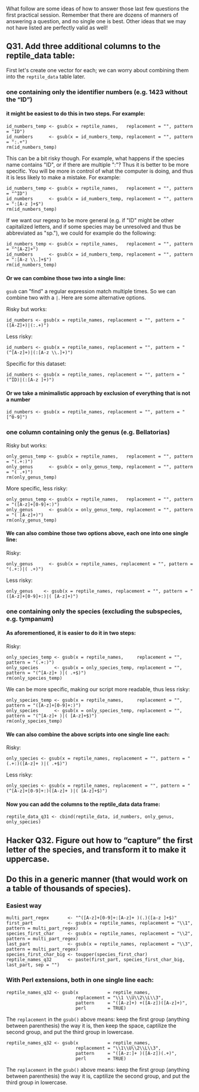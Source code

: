What follow are some ideas of how to answer those last few questions the first practical session. Remember that there are dozens of manners of answering a question, and no single one is best. Other ideas that we may not have listed are perfectly valid as well!


## Q31. Add three additional columns to the reptile_data table:

First let's create one vector for each; we can worry about combining them into the `reptile_data` table later. 

### one containing only the identifier numbers (e.g. 1423 without the “ID”)

#### it might be easiest to do this in two steps. For example: 
```
id_numbers_temp <- gsub(x = reptile_names,   replacement = "", pattern = "ID")
id_numbers      <- gsub(x = id_numbers_temp, replacement = "", pattern = ":.+")
rm(id_numbers_temp)
```

This can be a bit risky though. For example, what happens if the species name contains "ID", or if there are multiple ":"? Thus it is better to be more specific. You will be more in control of what the computer is doing, and thus it is less likely to make a mistake. For example:
```
id_numbers_temp <- gsub(x = reptile_names,   replacement = "", pattern = "^ID")
id_numbers      <- gsub(x = id_numbers_temp, replacement = "", pattern = ":[A-z ]+$")
rm(id_numbers_temp)
```

If we want our regexp to be more general (e.g. if "ID" might be other capitalized letters, and if some species may be unresolved and thus be abbreviated as "sp."), we could for example do the following:
```
id_numbers_temp <- gsub(x = reptile_names,   replacement = "", pattern = "^[A-Z]+")
id_numbers      <- gsub(x = id_numbers_temp, replacement = "", pattern = ":[A-z \\.]+$")
rm(id_numbers_temp)
```

#### Or we can combine those two into a single line: 

`gsub` can "find" a regular expression match multiple times. So we can combine two with a `|`. Here are some alternative options.

Risky but works: 
```
id_numbers <- gsub(x = reptile_names, replacement = "", pattern = "([A-Z]+)|(:.+)")
```

Less risky:
```
id_numbers <- gsub(x = reptile_names, replacement = "", pattern = "(^[A-z]+)|(:[A-z \\.]+)")
```

Specific for this dataset:
```
id_numbers <- gsub(x = reptile_names, replacement = "", pattern = "(^ID)|(:[A-z ]+)")
```

#### Or we take a minimalistic approach by exclusion of everything that is not a number
```
id_numbers <- gsub(x = reptile_names, replacement = "", pattern = "[^0-9]")
```

### one column containing only the genus (e.g. Bellatorias)

Risky but works:
```
only_genus_temp <- gsub(x = reptile_names,   replacement = "", pattern = "(.+:)")
only_genus      <- gsub(x = only_genus_temp, replacement = "", pattern = "( .+)")
rm(only_genus_temp)
```

More specific, less risky:
```
only_genus_temp <- gsub(x = reptile_names,   replacement = "", pattern = "([A-z]+[0-9]+:)")
only_genus      <- gsub(x = only_genus_temp, replacement = "", pattern = "( [A-z]+)")
rm(only_genus_temp)
```


#### We can also combine those two options above, each one into one single line:

Risky:
```
only_genus      <- gsub(x = reptile_names, replacement = "", pattern = "(.+:)|( .+)")
```

Less risky:
```
only_genus    <- gsub(x = reptile_names, replacement = "", pattern = "([A-z]+[0-9]+:)|( [A-z]+)")
```

### one containing only the species (excluding the subspecies, e.g. tympanum)

#### As aforementioned, it is easier to do it in two steps:

Risky:
```
only_species_temp <- gsub(x = reptile_names,     replacement = "", pattern = "(.+:)")
only_species      <- gsub(x = only_species_temp, replacement = "", pattern = "(^[A-z]+ )|( .+$)")
rm(only_species_temp)
```

We can be more specific, making our script more readable, thus less risky:
```
only_species_temp <- gsub(x = reptile_names,     replacement = "", pattern = "([A-z]+[0-9]+:)")
only_species      <- gsub(x = only_species_temp, replacement = "", pattern = "(^[A-z]+ )|( [A-z]+$)")
rm(only_species_temp)
``` 

#### We can also combine the above scripts into one single line each:

Risky:
```
only_species <- gsub(x = reptile_names, replacement = "", pattern = "(.+:)([A-z]+ )|( .+$)")
```
Less risky:
```
only_species <- gsub(x = reptile_names, replacement = "", pattern = "(^[A-z]+[0-9]+:)([A-z]+ )|( [A-z]+$)")
```

#### Now you can add the columns to the reptile_data data frame:
```
reptile_data_q31 <- cbind(reptile_data, id_numbers, only_genus, only_species)
```

## Hacker Q32. Figure out how to “capture” the first letter of the species, and transform it to make it uppercase.
## Do this in a generic manner (that would work on a table of thousands of species).

### Easiest way

```
multi_part_regex       <- "^([A-z]+[0-9]+:[A-z]+ )(.)([a-z ]+$)"
first_part             <- gsub(x = reptile_names, replacement = "\\1", pattern = multi_part_regex)
species_first_char     <- gsub(x = reptile_names, replacement = "\\2", pattern = multi_part_regex)
last_part              <- gsub(x = reptile_names, replacement = "\\3", pattern = multi_part_regex)
species_first_char_big <- toupper(species_first_char)
reptile_names_q32      <- paste(first_part, species_first_char_big, last_part, sep = "")
```

### With Perl extensions, both in one single line each:
```
reptile_names_q32 <- gsub(x           = reptile_names, 
                          replacement = "\\1 \\U\\2\\L\\3", 
                          pattern     = "([A-z]+) +([A-z])([A-z]+)", 
                          perl        = TRUE)
```
The `replacement` in the `gsub()` above means: keep the first group (anything between parenthesis)
the way it is, then keep the space, captilize the second group, and put the third group in lowercase.

```
reptile_names_q32 <- gsub(x           = reptile_names, 
                          replacement = "\\1\\U\\2\\L\\3", 
                          pattern     = "([A-z:]+ )([A-z])(.+)", 
                          perl        = TRUE)
```
The `replacement` in the `gsub()` above means: keep the first group (anything between parenthesis)
the way it is, captilize the second group, and put the third group in lowercase.
